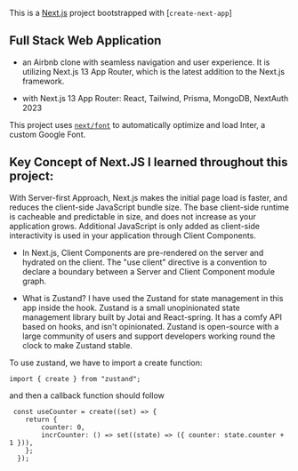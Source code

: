 This is a [Next.js](https://nextjs.org/) project bootstrapped with [`create-next-app`]

## Full Stack Web Application
* an Airbnb clone with seamless navigation and user experience. It is utilizing Next.js 13 App Router, which is the latest addition to the Next.js framework.

* with Next.js 13 App Router: React, Tailwind, Prisma, MongoDB, NextAuth 2023

This project uses [`next/font`](https://nextjs.org/docs/basic-features/font-optimization) to automatically optimize and load Inter, a custom Google Font.

## Key Concept of Next.JS I learned throughout this project:
With Server-first Approach, Next.js makes the initial page load is faster, and reduces the client-side JavaScript bundle size. The base client-side runtime is cacheable and predictable in size, and does not increase as your application grows. Additional JavaScript is only added as client-side interactivity is used in your application through Client Components.

* In Next.js, Client Components are pre-rendered on the server and hydrated on the client. The "use client" directive is a convention to declare a boundary between a Server and Client Component module graph.

* What is Zustand?
I have used the Zustand for state management in this app inside the hook. Zustand is a small unopinionated state management library built by Jotai and React-spring. It has a comfy API based on hooks, and isn't opinionated. Zustand is open-source with a large community of users and support developers working round the clock to make Zustand stable.

To use zustand, we have to import a create function:

```
import { create } from "zustand";
```

and then a callback function should follow

```
 const useCounter = create((set) => {
    return {
        counter: 0,
        incrCounter: () => set((state) => ({ counter: state.counter + 1 })),
    };
  });
```